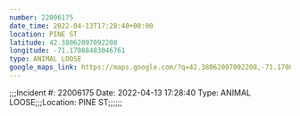 ```yaml
---
number: 22006175
date_time: 2022-04-13T17:28:40+00:00
location: PINE ST
latitude: 42.38062097092208
longitude: -71.17088483046761
type: ANIMAL LOOSE
google_maps_link: https://maps.google.com/?q=42.38062097092208,-71.17088483046761
---
```


;;;Incident #: 22006175  Date: 2022-04-13 17:28:40   Type: ANIMAL LOOSE;;;Location: PINE ST;;;;;;
